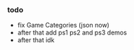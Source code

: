 ### todo

- fix Game Categories (json now)
- after that add ps1 ps2 and ps3 demos
- after that idk  
